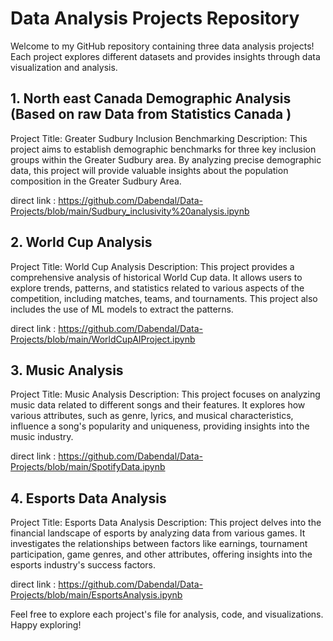 # Data Analysis Projects Repository

Welcome to my GitHub repository containing three data analysis projects! Each project explores different datasets and provides insights through data visualization and analysis.

## 1. North east Canada Demographic Analysis (Based on raw Data from Statistics Canada )

Project Title: Greater Sudbury Inclusion Benchmarking
Description: This project aims to establish demographic benchmarks for three key inclusion groups within the Greater Sudbury area. By analyzing precise demographic data, this project will provide valuable insights about the population composition in the Greater Sudbury Area. 

direct link : https://github.com/Dabendal/Data-Projects/blob/main/Sudbury_inclusivity%20analysis.ipynb

## 2. World Cup Analysis

Project Title: World Cup Analysis
Description: This project provides a comprehensive analysis of historical World Cup data. It allows users to explore trends, patterns, and statistics related to various aspects of the competition, including matches, teams, and tournaments. This project also includes the use of ML models to extract the patterns.

direct link : https://github.com/Dabendal/Data-Projects/blob/main/WorldCupAIProject.ipynb

## 3. Music Analysis

Project Title: Music Analysis
Description: This project focuses on analyzing music data related to different songs and their features. It explores how various attributes, such as genre, lyrics, and musical characteristics, influence a song's popularity and uniqueness, providing insights into the music industry.

direct link : https://github.com/Dabendal/Data-Projects/blob/main/SpotifyData.ipynb

## 4. Esports Data Analysis

Project Title: Esports Data Analysis
Description: This project delves into the financial landscape of esports by analyzing data from various games. It investigates the relationships between factors like earnings, tournament participation, game genres, and other attributes, offering insights into the esports industry's success factors.

direct link : https://github.com/Dabendal/Data-Projects/blob/main/EsportsAnalysis.ipynb

Feel free to explore each project's file for analysis, code, and visualizations. Happy exploring!
